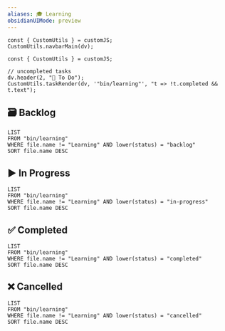 ```yaml
---
aliases: 🎓 Learning
obsidianUIMode: preview
---
```


```dataviewjs
const { CustomUtils } = customJS;
CustomUtils.navbarMain(dv);
```

<!-- Learning: Courses & learning workshops. The learning template is generated when you create a new note from this page. -->

```dataviewjs
const { CustomUtils } = customJS;

// uncompleted tasks
dv.header(2, "🔄 To Do");
CustomUtils.taskRender(dv, '"bin/learning"', "t => !t.completed && t.text");
```

## 🗃️ Backlog

<!-- Backlog: Lists courses in backlog with most recent at the top. -->

```dataview
LIST
FROM "bin/learning"
WHERE file.name != "Learning" AND lower(status) = "backlog"
SORT file.name DESC
```

## ▶️ In Progress

```dataview
LIST
FROM "bin/learning"
WHERE file.name != "Learning" AND lower(status) = "in-progress"
SORT file.name DESC
```

## ✅ Completed

```dataview
LIST
FROM "bin/learning"
WHERE file.name != "Learning" AND lower(status) = "completed"
SORT file.name DESC
```

## ❌ Cancelled

```dataview
LIST
FROM "bin/learning"
WHERE file.name != "Learning" AND lower(status) = "cancelled"
SORT file.name DESC
```
